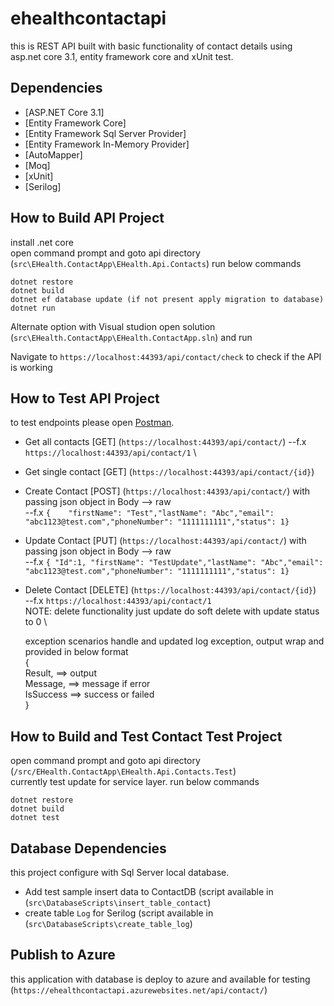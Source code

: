 # ehealthcontactapi
this is REST API built with basic functionality of contact details using  asp.net core 3.1, entity framework core and xUnit test.

## Dependencies
- [ASP.NET Core 3.1]
- [Entity Framework Core]
- [Entity Framework Sql Server Provider]
- [Entity Framework In-Memory Provider]
- [AutoMapper]
- [Moq]
- [xUnit]
- [Serilog]

## How to Build API Project
install .net core  
open command prompt and goto api directory (`src\EHealth.ContactApp\EHealth.Api.Contacts`)
run below commands
```
dotnet restore
dotnet build
dotnet ef database update (if not present apply migration to database)
dotnet run
```
Alternate option with Visual studion open solution (`src\EHealth.ContactApp\EHealth.ContactApp.sln`) and run


Navigate to ```https://localhost:44393/api/contact/check``` to check if the API is working

## How to Test API Project
to test endpoints please open [Postman](https://www.getpostman.com/).
- Get all contacts [GET] (`https://localhost:44393/api/contact/`)
  --f.x `https://localhost:44393/api/contact/1` \
- Get single contact [GET] (`https://localhost:44393/api/contact/{id}`)
- Create Contact [POST] (`https://localhost:44393/api/contact/`) with passing json object in Body --> raw \
  --f.x  ``{	"firstName": "Test","lastName": "Abc","email": "abc1123@test.com","phoneNumber": "1111111111","status": 1}``
- Update Contact [PUT] (`https://localhost:44393/api/contact/`) with passing json object in Body --> raw \
  --f.x  ``{ "Id":1, "firstName": "TestUpdate","lastName": "Abc","email": "abc1123@test.com","phoneNumber": "1111111111","status": 1}``
- Delete Contact [DELETE] (`https://localhost:44393/api/contact/{id}`) \
  --f.x `https://localhost:44393/api/contact/1` \
  NOTE: delete functionality just update do soft delete with update status to 0 \
  
  exception scenarios handle and updated log exception, output wrap and provided in below format \
  {  \
     Result,    ==> output \
     Message,   ==> message if error \
     IsSuccess  ==> success or failed \
  }
  
## How to Build and Test Contact Test Project
open command prompt and goto api directory (`/src/EHealth.ContactApp\EHealth.Api.Contacts.Test`) \
currently test update for service layer.
run below commands
```
dotnet restore
dotnet build
dotnet test
```

## Database Dependencies
this project configure with Sql Server local database.
- Add test sample insert data to ContactDB (script available in (`src\DatabaseScripts\insert_table_contact`)
- create table `Log` for Serilog (script available in (`src\DatabaseScripts\create_table_log`)

## Publish to Azure
this application with database is deploy to azure and available for testing (``https://ehealthcontactapi.azurewebsites.net/api/contact/``)
